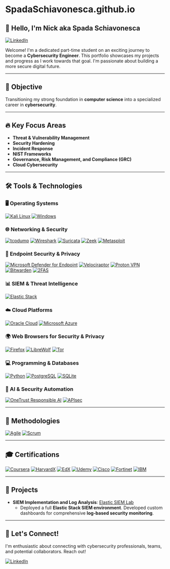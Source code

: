 # SpadaSchiavonesca.github.io

## 👋 Hello, I'm Nick aka Spada Schiavonesca

[![LinkedIn](https://img.shields.io/badge/-LinkedIn-0A66C2?style=for-the-badge&logo=linkedin&logoColor=white&link=https://www.linkedin.com/in/nenaduzelac/)](https://www.linkedin.com/in/nenaduzelac/)

Welcome! I'm a dedicated part-time student on an exciting journey to become a **Cybersecurity Engineer**.  This portfolio showcases my projects and progress as I work towards that goal. I'm passionate about building a more secure digital future.

---

## 🎯 Objective

Transitioning my strong foundation in **computer science** into a specialized career in **cybersecurity**.

---

## 🔥 Key Focus Areas

*   **Threat & Vulnerability Management**
*   **Security Hardening**
*   **Incident Response**
*   **NIST Frameworks**
*   **Governance, Risk Management, and Compliance (GRC)**
*   **Cloud Cybersecurity**

---

## 🛠️ Tools & Technologies

### 🖥️ Operating Systems

[<img src="https://img.shields.io/badge/Kali_Linux-557C94?style=for-the-badge&logo=kali-linux&logoColor=white" alt="Kali Linux">](https://www.kali.org/)
[<img src="https://img.shields.io/badge/Windows-0078D6?style=for-the-badge&logo=windows11&logoColor=white" alt="Windows">](https://www.microsoft.com/en-us/windows/)

### 🌐 Networking & Security

[<img src="https://img.shields.io/badge/tcpdump-C70039?style=for-the-badge&logo=gnu-bash&logoColor=white" alt="tcpdump">](https://www.tcpdump.org/)
[<img src="https://img.shields.io/badge/Wireshark-1679A7?style=for-the-badge&logo=wireshark&logoColor=white" alt="Wireshark">](https://www.wireshark.org/)
[<img src="https://img.shields.io/badge/Suricata-EF3B2D?style=for-the-badge&logo=suricata&logoColor=white" alt="Suricata">](https://suricata.io/)
[<img src="https://img.shields.io/badge/Zeek-777BB4?style=for-the-badge&logo=zeek&logoColor=white" alt="Zeek">](https://zeek.org/)
[<img src="https://img.shields.io/badge/Metasploit-2596CD?style=for-the-badge&logo=metasploit&logoColor=white" alt="Metasploit">](https://www.metasploit.com/)

### 🔐 Endpoint Security & Privacy

[<img src="https://img.shields.io/badge/Microsoft_Defender_for_Endpoint-5E5E5E?style=for-the-badge&logo=microsoftdefender&logoColor=white" alt="Microsoft Defender for Endpoint">](https://www.microsoft.com/en-us/security/business/threat-protection/endpoint-defender)
[<img src="https://img.shields.io/badge/Velociraptor-4B275F?style=for-the-badge&logo=velociraptor&logoColor=white" alt="Velociraptor">](https://www.rapid7.com/products/velociraptor/)
[<img src="https://img.shields.io/badge/Proton_VPN-2F4F4F?style=for-the-badge&logo=protonvpn&logoColor=white" alt="Proton VPN">](https://protonvpn.com/)
[<img src="https://img.shields.io/badge/Bitwarden-175DDC?style=for-the-badge&logo=bitwarden&logoColor=white" alt="Bitwarden">](https://bitwarden.com/)
[<img src="https://img.shields.io/badge/2FAS-EC1C24?style=for-the-badge&logo=2fas&logoColor=white" alt="2FAS">](https://2fas.com/)

### 📊 SIEM & Threat Intelligence

[<img src="https://img.shields.io/badge/Elastic_Stack-005571?style=for-the-badge&logo=elastic&logoColor=white" alt="Elastic Stack">](https://www.elastic.co/elastic-stack)

### ☁️ Cloud Platforms

[<img src="https://img.shields.io/badge/Oracle-F80000?style=for-the-badge&logo=oracle&logoColor=white" alt="Oracle Cloud">](https://www.oracle.com/cloud/)
[<img src="https://img.shields.io/badge/Microsoft_Azure-0078D4?style=for-the-badge&logo=microsoftazure&logoColor=white" alt="Microsoft Azure">](https://azure.microsoft.com/)

### 🌍 Web Browsers for Security & Privacy

[<img src="https://img.shields.io/badge/Firefox-FF7139?style=for-the-badge&logo=firefoxbrowser&logoColor=white" alt="Firefox">](https://www.mozilla.org/firefox/)
[<img src="https://img.shields.io/badge/LibreWolf-00ACFF?style=for-the-badge&logo=librewolf&logoColor=white" alt="LibreWolf">](https://librewolf.net/)
[<img src="https://img.shields.io/badge/Tor-7D4698?style=for-the-badge&logo=torproject&logoColor=white" alt="Tor">](https://www.torproject.org/)

### 💻 Programming & Databases

[<img src="https://img.shields.io/badge/Python-4584b6?style=for-the-badge&logo=python&logoColor=ffde57" alt="Python">](https://www.python.org/)
[<img src="https://img.shields.io/badge/PostgreSQL-4169e1?style=for-the-badge&logo=postgresql&logoColor=white" alt="PostgreSQL">](https://www.postgresql.org/)
[<img src="https://img.shields.io/badge/SQLite-003B57?style=for-the-badge&logo=sqlite&logoColor=white" alt="SQLite">](https://www.sqlite.org/)

### 🤖 AI & Security Automation

[<img src="https://img.shields.io/badge/OneTrust_Responsible_AI-00A9CE?style=for-the-badge&logo=onetrust&logoColor=white" alt="OneTrust Responsible AI">](https://www.onetrust.com/)
[<img src="https://img.shields.io/badge/APIsec-0077B5?style=for-the-badge&logo=apigee&logoColor=white" alt="APIsec">](https://apisec.ai/)

---

## 📌 Methodologies

[<img src="https://img.shields.io/badge/Agile-5D5D5D?style=for-the-badge&logo=agile&logoColor=white" alt="Agile">](https://www.agilealliance.org/)
[<img src="https://img.shields.io/badge/Scrum-0075B8?style=for-the-badge&logo=scrum&logoColor=white" alt="Scrum">](https://www.scrum.org/)

---

## 🎓 Certifications

[<img src="https://img.shields.io/badge/Coursera-0056D2?style=for-the-badge&logo=Coursera&logoColor=white" alt="Coursera">](https://www.coursera.org/)
[<img src="https://img.shields.io/badge/HarvardX-A51C30?style=for-the-badge&logo=Harvard&logoColor=white" alt="HarvardX">](https://online-learning.harvard.edu/)
[<img src="https://img.shields.io/badge/EdX-193A3E?style=for-the-badge&logo=edx&logoColor=white" alt="EdX">](https://www.edx.org/)
[<img src="https://img.shields.io/badge/Udemy-A435F0?style=for-the-badge&logo=Udemy&logoColor=white" alt="Udemy">](https://www.udemy.com/)
[<img src="https://img.shields.io/badge/Cisco-1BA0D7?style=for-the-badge&logo=cisco&logoColor=white" alt="Cisco">](https://www.cisco.com/)
[<img src="https://img.shields.io/badge/Fortinet-EE3124?style=for-the-badge&logo=fortinet&logoColor=white" alt="Fortinet">](https://www.fortinet.com/)
[<img src="https://img.shields.io/badge/IBM-0069B8?style=for-the-badge&logo=ibm&logoColor=white" alt="IBM">](https://www.ibm.com/)

---

## 🚀 Projects

*   **SIEM Implementation and Log Analysis**:  [Elastic SIEM Lab](https://github.com/SpadaSchiavonesca/Elastic-SIEM-Lab)
    *   Deployed a full **Elastic Stack SIEM environment**.  Developed custom dashboards for comprehensive **log-based security monitoring**.

---

## 🤝 Let's Connect!

I'm enthusiastic about connecting with cybersecurity professionals, teams, and potential collaborators.  Reach out!

[![LinkedIn](https://img.shields.io/badge/-LinkedIn-0A66C2?style=for-the-badge&logo=linkedin&logoColor=white&link=https://www.linkedin.com/in/nenaduzelac/)](https://www.linkedin.com/in/nenaduzelac/)
